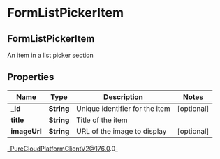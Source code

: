 # FormListPickerItem

## FormListPickerItem
An item in a list picker section

## Properties

|Name | Type | Description | Notes|
|------------ | ------------- | ------------- | -------------|
| **_id** | **String** | Unique identifier for the item | [optional] |
| **title** | **String** | Title of the item | |
| **imageUrl** | **String** | URL of the image to display | [optional] |



_PureCloudPlatformClientV2@176.0.0_
